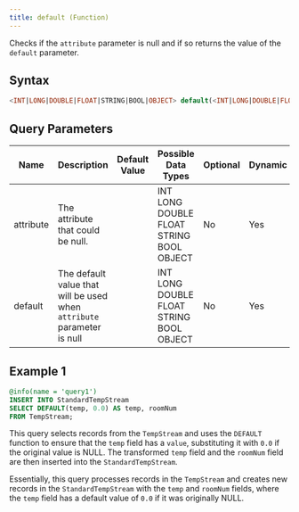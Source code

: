 ```yaml
---
title: default (Function)
---
```


Checks if the `attribute` parameter is null and if so returns the value of the `default` parameter.

## Syntax

```sql
<INT|LONG|DOUBLE|FLOAT|STRING|BOOL|OBJECT> default(<INT|LONG|DOUBLE|FLOAT|STRING|BOOL|OBJECT> attribute, <INT|LONG|DOUBLE|FLOAT|STRING|BOOL|OBJECT> default)
```

## Query Parameters

| Name      | Description    | Default Value | Possible Data Types         | Optional | Dynamic |
|-----------|----------------|---------------|-----------------------------|----------|---------|
| attribute | The attribute that could be null.           |               | INT LONG DOUBLE FLOAT STRING BOOL OBJECT | No       | Yes     |
| default   | The default value that will be used when `attribute` parameter is null |               | INT LONG DOUBLE FLOAT STRING BOOL OBJECT | No       | Yes     |

## Example 1

```sql
@info(name = 'query1')
INSERT INTO StandardTempStream
SELECT DEFAULT(temp, 0.0) AS temp, roomNum
FROM TempStream;
```

This query selects records from the `TempStream` and uses the `DEFAULT` function to ensure that the `temp` field has a `value`, substituting it with `0.0` if the original value is NULL. The transformed `temp` field and the `roomNum` field are then inserted into the `StandardTempStream`.

Essentially, this query processes records in the `TempStream` and creates new records in the `StandardTempStream` with the `temp` and `roomNum` fields, where the `temp` field has a default value of `0.0` if it was originally NULL.
